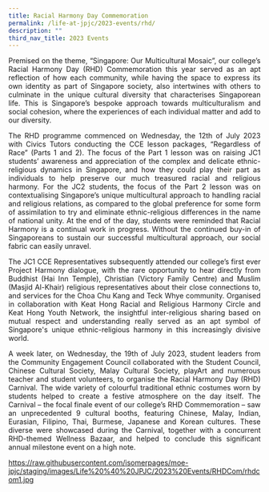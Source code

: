 ```yaml
---
title: Racial Harmony Day Commemoration
permalink: /life-at-jpjc/2023-events/rhd/
description: ""
third_nav_title: 2023 Events
---
```

<div align="justify">

<p>Premised on the theme, “Singapore: Our Multicultural Mosaic”, our college’s Racial Harmony Day (RHD) Commemoration this year served as an apt reflection of how each community, while having the space to express its own identity as part of Singapore society, also intertwines with others to culminate in the unique cultural diversity that characterises Singaporean life. This is Singapore’s bespoke approach towards multiculturalism and social cohesion, where the experiences of each individual matter and add to our diversity.</p>

<p>
The RHD programme commenced on Wednesday, the 12th of July 2023 with Civics Tutors conducting the CCE lesson packages, “Regardless of Race” (Parts 1 and 2). The focus of the Part 1 lesson was on raising JC1 students’ awareness and appreciation of the complex and delicate ethnic-religious dynamics in Singapore, and how they could play their part as individuals to help preserve our much treasured racial and religious harmony. For the JC2 students, the focus of the Part 2 lesson was on contextualising Singapore’s unique multicultural approach to handling racial and religious relations, as compared to the global preference for some form of assimilation to try and eliminate ethnic-religious differences in the name of national unity. At the end of the day, students were reminded that Racial Harmony is a continual work in progress. Without the continued buy-in of Singaporeans to sustain our successful multicultural approach, our social fabric can easily unravel.&nbsp;</p>

<p>
The JC1 CCE Representatives subsequently attended our college’s first ever Project Harmony dialogue, with the rare opportunity to hear directly from Buddhist (Hai Inn Temple), Christian (Victory Family Centre) and Muslim (Masjid Al-Khair) religious representatives about their close connections to, and services for the Choa Chu Kang and Teck Whye community. Organised in collaboration with Keat Hong Racial and Religious Harmony Circle and Keat Hong Youth Network, the insightful inter-religious sharing based on mutual respect and understanding really served as an apt symbol of Singapore's unique ethnic-religious harmony in this increasingly divisive world.</p>

<p>
A week later, on Wednesday, the 19th of July 2023, student leaders from the Community Engagement Council collaborated with the Student Council, Chinese Cultural Society, Malay Cultural Society, playArt and numerous teacher and student volunteers, to organise the Racial Harmony Day (RHD) Carnival. The wide variety of colourful traditional ethnic costumes worn by students helped to create a festive atmosphere on the day itself. The Carnival – the focal finale event of our college’s RHD Commemoration – saw an unprecedented 9 cultural booths, featuring Chinese, Malay, Indian, Eurasian, Filipino, Thai, Burmese, Japanese and Korean cultures. These diverse were showcased during the Carnival, together with a concurrent RHD-themed Wellness Bazaar, and helped to conclude this significant annual milestone event on a high note.</p>

	
https://raw.githubusercontent.com/isomerpages/moe-jpjc/staging/images/Life%20%40%20JPJC/2023%20Events/RHDCom/rhdcom1.jpg	
	
	
</div>